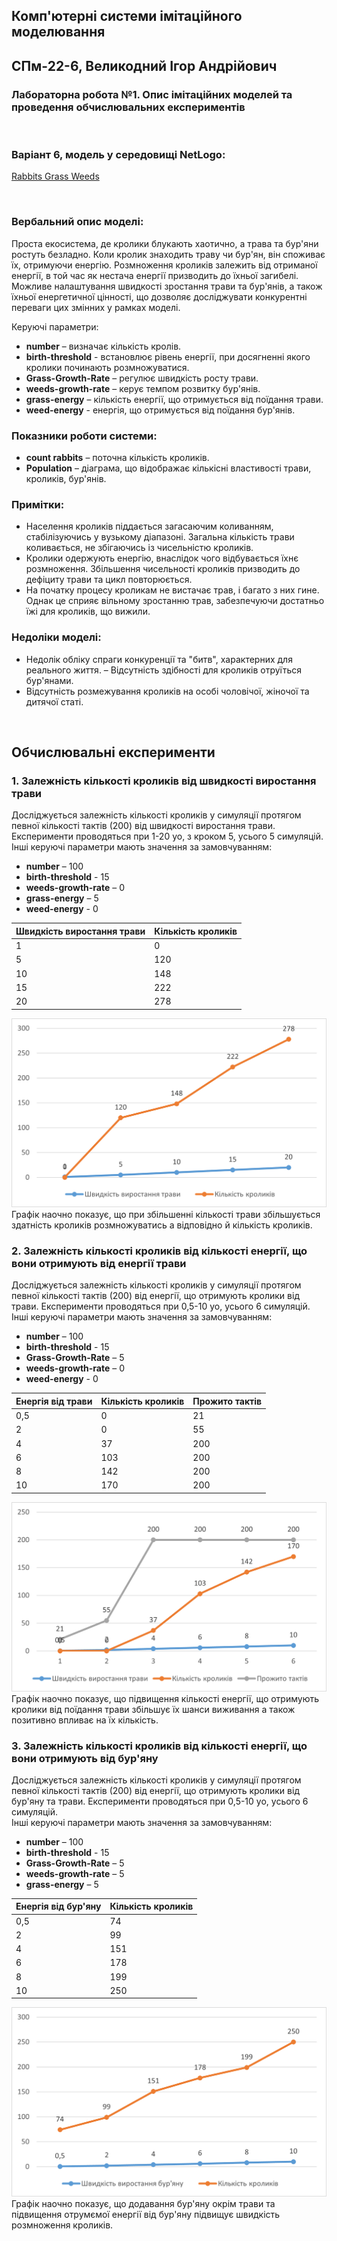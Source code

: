 ## Комп'ютерні системи імітаційного моделювання
## СПм-22-6, **Великодний Ігор Андрійович**
### Лабораторна робота №**1**. Опис імітаційних моделей та проведення обчислювальних експериментів

<br>

### Варіант 6, модель у середовищі NetLogo:
[Rabbits Grass Weeds](http://www.netlogoweb.org/launch#http://www.netlogoweb.org/assets/modelslib/Sample%20Models/Biology/Rabbits%20Grass%20Weeds.nlogo)

<br>

### Вербальний опис моделі:
Проста екосистема, де кролики блукають хаотично, а трава та бур'яни ростуть безладно. Коли кролик знаходить траву чи бур'ян, він споживає їх, отримуючи енергію. Розмноження кроликів залежить від отриманої енергії, в той час як нестача енергії призводить до їхньої загибелі. Можливе налаштування швидкості зростання трави та бур'янів, а також їхньої енергетичної цінності, що дозволяє досліджувати конкурентні переваги цих змінних у рамках моделі.

Керуючі параметри:
- **number** – визначає кількість кролів.
- **birth-threshold** - встановлює рівень енергії, при досягненні якого кролики починають розмножуватися.
- **Grass-Growth-Rate** – регулює швидкість росту трави.
- **weeds-growth-rate** – керує темпом розвитку бур'янів.
- **grass-energy** – кількість енергії, що отримується від поїдання трави.
- **weed-energy** - енергія, що отримується від поїдання бур'янів.

### Показники роботи системи:
- **count rabbits** – поточна кількість кроликів.
- **Population** – діаграма, що відображає кількісні властивості трави, кроликів, бур'янів.

### Примітки:
- Населення кроликів піддається загасаючим коливанням, стабілізуючись у вузькому діапазоні. Загальна кількість трави коливається, не збігаючись із чисельністю кроликів.
- Кролики одержують енергію, внаслідок чого відбувається їхнє розмноження. Збільшення чисельності кроликів призводить до дефіциту трави та цикл повторюється.
- На початку процесу кроликам не вистачає трав, і багато з них гине. Однак це сприяє вільному зростанню трав, забезпечуючи достатньо їжі для кроликів, що вижили.

### Недоліки моделі:
- Недолік обліку спраги конкуренції та "битв", характерних для реального життя.
– Відсутність здібності для кроликів отруїться бур'янами.
- Відсутність розмежування кроликів на особі чоловічої, жіночої та дитячої статі.

<br>

## Обчислювальні експерименти
### 1. Залежність кількості кроликів від швидкості виростання трави
Досліджується залежність кількості кроликів у симуляції протягом певної кількості тактів (200) від швидкості виростання трави.
Експерименти проводяться при 1-20 уо, з кроком 5, усього 5 симуляцій.  
Інші керуючі параметри мають значення за замовчуванням:
- **number** – 100
- **birth-threshold** - 15
- **weeds-growth-rate** – 0
- **grass-energy** – 5
- **weed-energy** - 0

<table>
<thead>
<tr><th>Швидкість виростання трави</th><th>Кількість кроликів</th></tr>
</thead>
<tbody>
<tr><td>1</td><td>0</td></tr>
<tr><td>5</td><td>120</td></tr>
<tr><td>10</td><td>148</td></tr>
<tr><td>15</td><td>222</td></tr>
<tr><td>20</td><td>278</td></tr>
</tbody>
</table>

![Залежність кількості кроликів від швидкості виростання трави](fig1.png)
Графік наочно показує, що при збільшенні кількості трави збільшується здатність кроликів розмножуватись а відповідно й кількість кроликів.

### 2. Залежність кількості кроликів від кількості енергії, що вони отримують від енергії трави
Досліджується залежність кількості кроликів у симуляції протягом певної кількості тактів (200) від енергії, що отримують кролики від трави.
Експерименти проводяться при 0,5-10 уо, усього 6 симуляцій.  
Інші керуючі параметри мають значення за замовчуванням:
- **number** – 100
- **birth-threshold** - 15
- **Grass-Growth-Rate** – 5
- **weeds-growth-rate** – 0
- **weed-energy** - 0

<table>
<thead>
<tr><th>Енергія від трави</th><th>Кількість кроликів</th><th>Прожито тактів</th></tr>
</thead>
<tbody>
<tr><td>0,5</td><td>0</td><td>21</td></tr>
<tr><td>2</td><td>0</td><td>55</td></tr>
<tr><td>4</td><td>37</td><td>200</td></tr>
<tr><td>6</td><td>103</td><td>200</td></tr>
<tr><td>8</td><td>142</td><td>200</td></tr>
<tr><td>10</td><td>170</td><td>200</td></tr>
</tbody>
</table>

![Залежність кількості кроликів від кількості енергії, що вони отримують від енергії трави](fig2.png)
Графік наочно показує, що підвищення кількості енергії, що отримують кролики від поїдання трави збільшує їх шанси виживання а також позитивно впливає на їх кількість.

### 3. Залежність кількості кроликів від кількості енергії, що вони отримують від бур'яну
Досліджується залежність кількості кроликів у симуляції протягом певної кількості тактів (200) від енергії, що отримують кролики від бур'яну та трави.
Експерименти проводяться при 0,5-10 уо, усього 6 симуляцій.  
Інші керуючі параметри мають значення за замовчуванням:
- **number** – 100
- **birth-threshold** - 15
- **Grass-Growth-Rate** – 5
- **weeds-growth-rate** – 5
- **grass-energy** – 5

<table>
<thead>
<tr><th>Енергія від бур'яну</th><th>Кількість кроликів</th></tr>
</thead>
<tbody>
<tr><td>0,5</td><td>74</td></tr>
<tr><td>2</td><td>99</td></tr>
<tr><td>4</td><td>151</td></tr>
<tr><td>6</td><td>178</td></tr>
<tr><td>8</td><td>199</td></tr>
<tr><td>10</td><td>250</td></tr>
</tbody>
</table>

![Залежність кількості кроликів від кількості енергії, що вони отримують від бур'яну](fig3.png)
Графік наочно показує, що додавання бур'яну окрім трави та підвищення отрумємої енергії від бур'яну підвищує швидкість розмноження кроликів.
